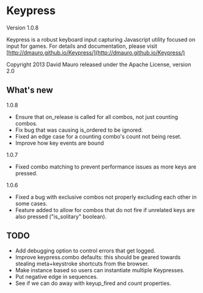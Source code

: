 Keypress
========
Version 1.0.8

Keypress is a robust keyboard input capturing Javascript utility
focused on input for games. For details and documentation, please
visit [http://dmauro.github.io/Keypress/](http://dmauro.github.io/Keypress/)

Copyright 2013 David Mauro
released under the Apache License, version 2.0


**What's new**
---------------

1.0.8

* Ensure that on_release is called for all combos, not just counting combos.
* Fix bug that was causing is_ordered to be ignored.
* Fixed an edge case for a counting combo's count not being reset.
* Improve how key events are bound

1.0.7

* Fixed combo matching to prevent performance issues as more keys are pressed.

1.0.6

* Fixed a bug with exclusive combos not properly excluding each other in some cases.
* Feature added to allow for combos that do not fire if unrelated keys are also pressed ("is_solitary" boolean).



TODO
----

* Add debugging option to control errors that get logged.
* Improve keypress.combo defaults: this should be geared towards stealing meta+keystroke shortcuts from the browser.
* Make instance based so users can instantiate multiple Keypresses.
* Put negative edge in sequences.
* See if we can do away with keyup_fired and count properties.
